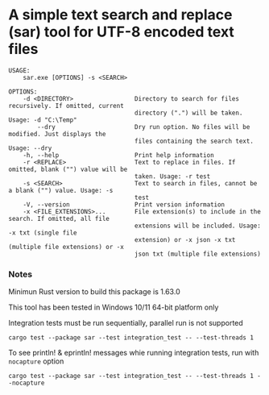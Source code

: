# A simple text search and replace (sar) tool for UTF-8 encoded text files


    USAGE:
        sar.exe [OPTIONS] -s <SEARCH>
    
    OPTIONS:
        -d <DIRECTORY>                 Directory to search for files recursively. If omitted, current
                                       directory (".") will be taken. Usage: -d "C:\Temp"
            --dry                      Dry run option. No files will be modified. Just displays the
                                       files containing the search text. Usage: --dry
        -h, --help                     Print help information
        -r <REPLACE>                   Text to replace in files. If omitted, blank ("") value will be
                                       taken. Usage: -r test
        -s <SEARCH>                    Text to search in files, cannot be a blank ("") value. Usage: -s
                                       test
        -V, --version                  Print version information
        -x <FILE_EXTENSIONS>...        File extension(s) to include in the search. If omitted, all file
                                       extensions will be included. Usage: -x txt (single file
                                       extension) or -x json -x txt (multiple file extensions) or -x
                                       json txt (multiple file extensions)

### Notes

Minimun Rust version to build this package is 1.63.0

This tool has been tested in Windows 10/11 64-bit platform only

Integration tests must be run sequentially, parallel run is not supported

    cargo test --package sar --test integration_test -- --test-threads 1

To see println! & eprintln! messages whie running integration tests, run with `nocapture` option

    cargo test --package sar --test integration_test -- --test-threads 1 --nocapture
